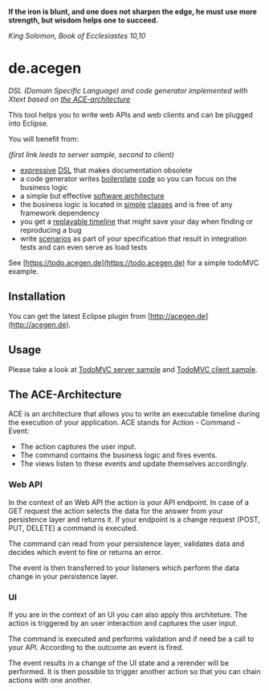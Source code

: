 __If the iron is blunt, and one does not sharpen the edge, he must use more strength, but wisdom helps one to succeed.__

_King Solomon, Book of Ecclesiastes 10,10_

# de.acegen

_DSL (Domain Specific Language) and code generator implemented with Xtext based on [the ACE-architecture](#The-ACE-Architecture)_

This tool helps you to write web APIs and web clients and can be plugged into Eclipse.

You will benefit from:

_(first link leeds to server sample, second to client)_

- [expressive](https://github.com/annettedorothea/TodoMVC---Server/blob/master/todo-server.ace) 
[DSL](https://github.com/annettedorothea/TodoMVC---Client/blob/master/todo-client.ace) 
that makes documentation obsolete
- a code generator writes [boilerplate](https://github.com/annettedorothea/TodoMVC---Server/tree/master/src/gen/java/com/anfelisa/todo) [code](https://github.com/annettedorothea/TodoMVC---Client/tree/master/es6/gen/todo) so you can focus on the business logic
- a simple but effective [software architecture](#The-ACE-Architecture)
- the business logic is located in 
[simple](https://github.com/annettedorothea/TodoMVC---Server/blob/master/src/main/java/com/anfelisa/todo/commands/CreateTodoCommand.java) 
[classes](https://github.com/annettedorothea/TodoMVC---Client/blob/master/es6/src/todo/commands/CreateTodoCommand.js)
and is free of any framework dependency
- you get a [replayable timeline](https://acegen.de/#/336ace6-a52f-11e8-98d0-529269fb1489/scenarios) 
that might save your day when finding or reproducing a bug
- write [scenarios](https://github.com/annettedorothea/TodoMVC---Server/tree/master/src/test/java/com/anfelisa/todo/scenarios) 
as part of your specification that result in integration tests and can even serve as load tests

See [https://todo.acegen.de](https://todo.acegen.de) for a simple todoMVC example.

## Installation

You can get the latest Eclipse plugin from [http://acegen.de](http://acegen.de).

## Usage

Please take a look at [TodoMVC server sample](https://github.com/annettedorothea/TodoMVC---Server) 
and [TodoMVC client sample](https://github.com/annettedorothea/TodoMVC---Client).

## The ACE-Architecture

ACE is an architecture that allows you to write an executable timeline during the execution
of your application. ACE stands for Action - Command - Event:

- The action captures the user input.
- The command contains the business logic and fires events.
- The views listen to these events and update themselves accordingly.

### Web API

In the context of an Web API the action is your API endpoint. In case of a GET request 
the action selects the data for the answer from your persistence layer and returns it. If your 
endpoint is a change request (POST, PUT, DELETE) a command is executed.

The command can read from your persistence layer, validates data and decides which event to fire 
or returns an error.

The event is then transferred to your listeners which perform the data change in your persistence layer.

### UI

If you are in the context of an UI you can also apply this architeture. The action is triggered 
by an user interaction and captures the user input. 

The command is executed and performs validation and if need be a call to your API. According to
the outcome an event is fired.

The event results in a change of the UI state and a rerender will be performed. It is then possible
to trigger another action so that you can chain actions with one another.
      


